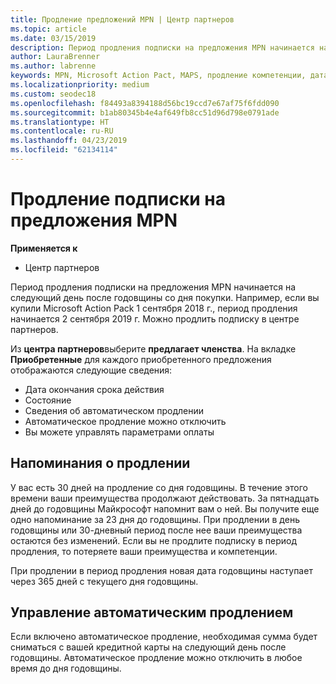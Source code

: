 ```yaml
---
title: Продление предложений MPN | Центр партнеров
ms.topic: article
ms.date: 03/15/2019
description: Период продления подписки на предложения MPN начинается на следующий день после годовщины со дня покупки.
author: LauraBrenner
ms.author: labrenne
keywords: MPN, Microsoft Action Pact, MAPS, продление компетенции, дата продления
ms.localizationpriority: medium
ms.custom: seodec18
ms.openlocfilehash: f84493a8394188d56bc19ccd7e67af75f6fdd090
ms.sourcegitcommit: b1ab80345b4e4af649fb8cc51d96d798e0791ade
ms.translationtype: HT
ms.contentlocale: ru-RU
ms.lasthandoff: 04/23/2019
ms.locfileid: "62134114"
---
```

# <a name="renew-your-mpn-offers"></a>Продление подписки на предложения MPN

**Применяется к**

- Центр партнеров

Период продления подписки на предложения MPN начинается на следующий день после годовщины со дня покупки. Например, если вы купили Microsoft Action Pack 1 сентября 2018 г., период продления начинается 2 сентября 2019 г. Можно продлить подписку в центре партнеров.

Из **центра партнеров**выберите **предлагает членства**.
На вкладке **Приобретенные** для каждого приобретенного предложения отображаются следующие сведения:

- Дата окончания срока действия
- Состояние
- Сведения об автоматическом продлении
- Автоматическое продление можно отключить
- Вы можете управлять параметрами оплаты

## <a name="renewal-reminders"></a>Напоминания о продлении

У вас есть 30 дней на продление со дня годовщины. В течение этого времени ваши преимущества продолжают действовать. За пятнадцать дней до годовщины Майкрософт напомнит вам о ней. Вы получите еще одно напоминание за 23 дня до годовщины. При продлении в день годовщины или 30-дневный период после нее ваши преимущества остаются без изменений. Если вы не продлите подписку в период продления, то потеряете ваши преимущества и компетенции.

При продлении в период продления новая дата годовщины наступает через 365 дней с текущего дня годовщины.

## <a name="manage-auto-renewal"></a>Управление автоматическим продлением

Если включено автоматическое продление, необходимая сумма будет сниматься с вашей кредитной карты на следующий день после годовщины. Автоматическое продление можно отключить в любое время до дня годовщины.